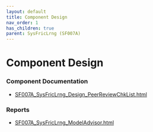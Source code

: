 ```yaml
---
layout: default
title: Component Design
nav_order: 1
has_children: true
parent: SysFricLrng (SF007A)
---
```

# Component Design
### Component Documentation

- [SF007A_SysFricLrng_Design_PeerReviewChkList.html](Doc/SF007A_SysFricLrng_Design_PeerReviewChkList.html)

### Reports

- [SF007A_SysFricLrng_ModelAdvisor.html](Reports/SF007A_SysFricLrng_ModelAdvisor.html)

